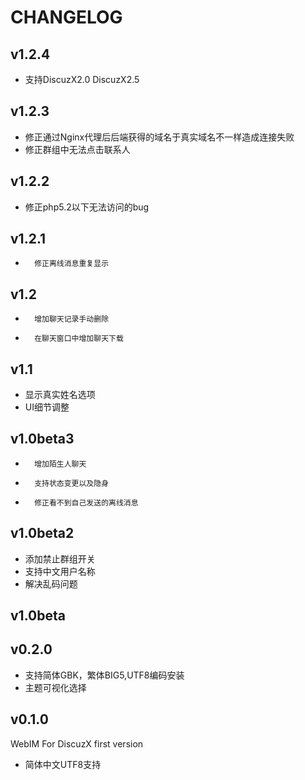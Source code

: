 CHANGELOG
==============================

v1.2.4
-----------------------------
*	支持DiscuzX2.0 DiscuzX2.5

v1.2.3
-----------------------------
*	修正通过Nginx代理后后端获得的域名于真实域名不一样造成连接失败
*	修正群组中无法点击联系人

v1.2.2
-----------------------------
*	修正php5.2以下无法访问的bug

v1.2.1
-------------------------------
*       修正离线消息重复显示


v1.2
-------------------------------
*       增加聊天记录手动删除
*       在聊天窗口中增加聊天下载

v1.1
-------------------------------
*	显示真实姓名选项
*	UI细节调整


v1.0beta3
-------------------------------
*       增加陌生人聊天
*       支持状态变更以及隐身
*       修正看不到自己发送的离线消息


v1.0beta2
-------------------------------
*	添加禁止群组开关
*	支持中文用户名称
*	解决乱码问题


v1.0beta
-------------------------------


v0.2.0
-------------------------------

*	支持简体GBK，繁体BIG5,UTF8编码安装
*	主题可视化选择


v0.1.0
-------------------------------

WebIM For DiscuzX first version

*	简体中文UTF8支持
